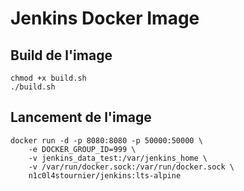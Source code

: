 Jenkins Docker Image
====================

Build de l'image
----------------

```
chmod +x build.sh
./build.sh
```

Lancement de l'image
--------------------

```
docker run -d -p 8080:8080 -p 50000:50000 \
    -e DOCKER_GROUP_ID=999 \
    -v jenkins_data_test:/var/jenkins_home \
    -v /var/run/docker.sock:/var/run/docker.sock \
    n1c0l4stournier/jenkins:lts-alpine
```

